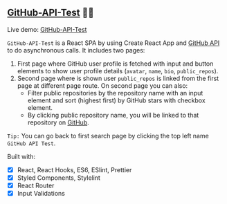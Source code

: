 ## [GitHub-API-Test](https://ulyanahashchuk.github.io/GitHub-API-Test/) :woman_scientist:

Live demo: [GitHub-API-Test](https://ulyanahashchuk.github.io/GitHub-API-Test/)

`GitHub-API-Test` is a React SPA by using Create React App and [GitHub API](https://github.com/) to do asynchronous calls. It includes two pages:

1. First page where GitHub user profile is fetched with input and button elements to show user profile details (`avatar`, `name`, `bio`, `public_repos`).
2. Second page where is shown user `public_repos` is linked from the first page at different page route. On second page you can also:
   - Filter public repositories by the repository name with an input element and sort (highest first) by GitHub stars with checkbox element.
   - By clicking public repository name, you will be linked to that repository on [GitHub](https://github.com/).

`Tip:` You can go back to first search page by clicking the top left name `GitHub API Test`.

Built with:

- [x] React, React Hooks, ES6, ESlint, Prettier
- [x] Styled Components, Stylelint
- [x] React Router
- [x] Input Validations
